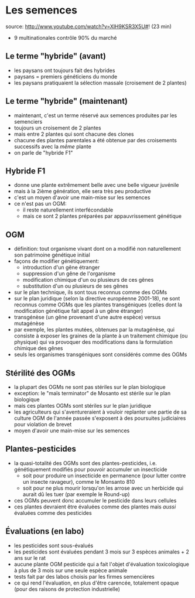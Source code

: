 # Les semences

source: http://www.youtube.com/watch?v=XlH9KSR3X5U#! (23 min)

* 9 multinationales contrôle 90% du marché

## Le terme "hybride" (avant)
* les paysans ont toujours fait des hybrides
* paysans = premiers généticiens du monde
* les paysans pratiquaient la sélection massale (croisement de 2 plantes)

## Le terme "hybride" (maintenant)
* maintenant, c'est un terme réservé aux semences produites par les semenciers
* toujours un croisement de 2 plantes
* mais entre 2 plantes qui sont chacune des clones
* chacune des plantes parentales a été obtenue par des croisements successifs avec la _même_ plante
* on parle de "hybride F1"

## Hybride F1
* donne une plante extrêmement belle avec une belle vigueur juvénile
* mais à la 2ième génération, elle sera très peu productive
* c'est un moyen d'avoir une main-mise sur les semences
* ce n'est pas un OGM: 
    * il reste naturellement interfécondable
    * mais ce sont 2 plantes préparées par appauvrissement génétique

## OGM
* définition: tout organisme vivant dont on a modifié non naturellement son patrimoine génétique initial
* façons de modifier génétiquement:
    * introduction d'un gêne étranger
    * suppression d'un gêne de l'organisme
    * modification chimique d'un ou plusieurs de ces gênes
    * substitution d'un ou plusieurs de ses gênes
* sur le plan technique, ils sont tous reconnus comme des OGMs
* sur le plan juridique (selon la directive européenne 2001-18), ne sont reconnus comme OGMs que les plantes transgéniques (celles dont la modification génétique fait appel à un gêne étranger)
* transgénèse (un gêne provenant d'une autre espèce) versus mutagénèse
* par exemple, les plantes mutées, obtenues par la mutagénèse, qui consiste à exposer les graines de la plante à un traitement chimique (ou physique) qui va provoquer des modifications dans la formulation chimique des gênes
* seuls les organismes transgéniques sont considérés comme des OGMs

## Stérilité des OGMs
* la plupart des OGMs ne sont pas stériles sur le plan biologique
* exception: le "maïs terminator" de Mosanto est stérile sur le plan biologique
* mais ces plantes OGMs sont stériles sur le plan juridique
* les agriculteurs qui s'aventureraient à vouloir replanter une partie de sa culture OGM de l'année passée s'exposent à des poursuites judiciaires pour violation de brevet
* moyen d'avoir une main-mise sur les semences

## Plantes-pesticides
* la quasi-totalité des OGMs sont des plantes-pesticides, i.e. génétiquement modifiés pour pouvoir accumuler un insecticide
   * soit pour produire un insecticide en permanence (pour lutter contre un insecte ravageur), comme le Monsanto 810
   * soit pour ne plus mourir lorsqu'on les arrose avec un herbicide qui aurait dû les tuer (par exemple le Round-up)
* ces OGMs peuvent donc accumuler le pesticide dans leurs cellules
* ces plantes devraient être évaluées comme des plantes mais _aussi_ évaluées comme des pesticides

## Évaluations (en labo)
* les pesticides sont sous-évalués
* les pesticides sont évaluées pendant 3 mois sur 3 espèces animales + 2 ans sur le rat
* aucune plante OGM pesticide qui a fait l'objet d'évaluation toxicologique à plus de 3 mois sur une seule espèce animale
* tests fait par des labos choisis par les firmes semencières 
* ce qui rend l'évaluation, en plus d'être carencée, totalement opaque (pour des raisons de protection industrielle)